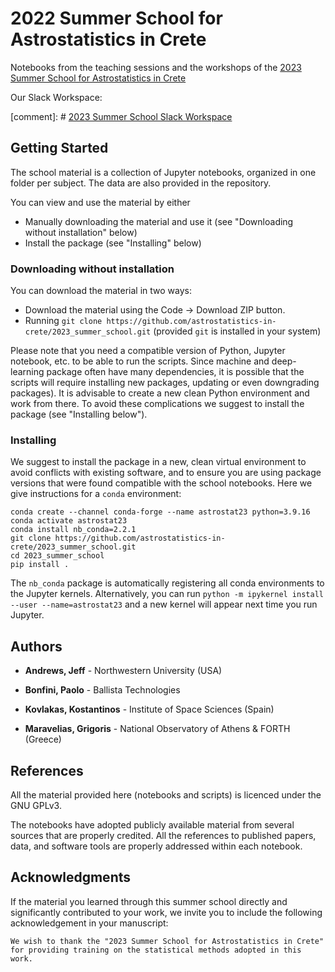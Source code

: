# 2022 Summer School for Astrostatistics in Crete

Notebooks from the teaching sessions and the workshops of the
[2023 Summer School for Astrostatistics in Crete](
https://astro.physics.uoc.gr/Conferences/Astrostatistics_School_Crete_2023)

Our Slack Workspace:

[comment]: # [2023 Summer School Slack Workspace](https://astrostatisti-vpx2288.slack.com)

## Getting Started

The school material is a collection of Jupyter notebooks, organized in one
folder per subject. The data are also provided in the repository.

You can view and use the material by either
* Manually downloading the material and use it (see "Downloading without installation" below)
* Install the package (see "Installing" below)

### Downloading without installation

You can download the material in two ways:
* Download the material using the Code -> Download ZIP button.
* Running `git clone https://github.com/astrostatistics-in-crete/2023_summer_school.git` (provided `git` is installed in your system)

Please note that you need a compatible version of Python, Jupyter notebook, etc. to be able to run the scripts.
Since machine and deep-learning package often have many dependencies, it is possible that the scripts will require
installing new packages, updating or even downgrading packages). It is advisable to create a new clean Python environment
and work from there. To avoid these complications we suggest to install the package (see "Installing below").

### Installing

We suggest to install the package in a new, clean virtual environment to avoid conflicts with existing software, and
to ensure you are using package versions that were found compatible with the school notebooks. Here we give instructions
for a `conda` environment:

```
conda create --channel conda-forge --name astrostat23 python=3.9.16
conda activate astrostat23
conda install nb_conda=2.2.1
git clone https://github.com/astrostatistics-in-crete/2023_summer_school.git
cd 2023_summer_school
pip install .
```

The `nb_conda` package is automatically registering all conda environments to
the Jupyter kernels. Alternatively, you can run `python -m ipykernel install --user --name=astrostat23` and a new
kernel will appear next time you run Jupyter.

## Authors

* **Andrews, Jeff** - Northwestern University (USA)

* **Bonfini, Paolo** - Ballista Technologies

* **Kovlakas, Kostantinos** - Institute of Space Sciences (Spain)

* **Maravelias, Grigoris** - National Observatory of Athens & FORTH (Greece)

## References

All the material provided here (notebooks and scripts) is licenced
under the GNU GPLv3.

The notebooks have adopted publicly available material from several sources
that are properly credited. All the references to published papers, data, and
software tools are properly addressed within each notebook.

## Acknowledgments

If the material you learned through this summer school directly and
significantly contributed to your work, we invite you to include the
following acknowledgement in your manuscript:

```
We wish to thank the "2023 Summer School for Astrostatistics in Crete" for providing training on the statistical methods adopted in this work.
```
